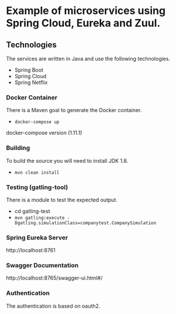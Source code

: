 # Example of microservices using Spring Cloud, Eureka and Zuul.

## Technologies

The services are written in Java and use the following technologies.

* Spring Boot
* Spring Cloud
* Spring Netflix

### Docker Container

There is a Maven goal to generate the Docker container.

* `docker-compose up`

docker-compose version (1.11.1)

### Building

To build the source you will need to install JDK 1.8.

* `mvn clean install`

### Testing (gatling-tool)

There is a module to test the expected output.

* cd gatling-test
* `mvn gatling:execute -Dgatling.simulationClass=companytest.CompanySimulation`

### Spring Eureka Server

http://localhost:8761

### Swagger Documentation

http://localhost:8765/swagger-ui.html#/

### Authentication

The authentication is based on oauth2.